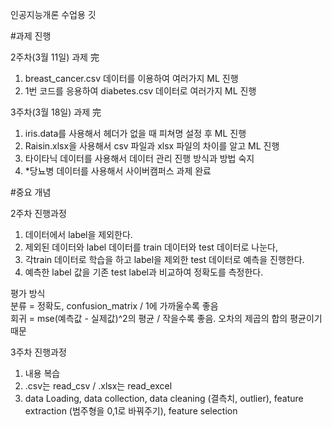 인공지능개론 수업용 깃

#과제 진행</br>

2주차(3월 11일) 과제 完

1. breast_cancer.csv 데이터를 이용하여 여러가지 ML 진행
2. 1번 코드를 응용하여 diabetes.csv 데이터로 여러가지 ML 진행

3주차(3월 18일) 과제 完
1. iris.data를 사용해서 헤더가 없을 때 피쳐명 설정 후 ML 진행
2. Raisin.xlsx을 사용해서 csv 파일과 xlsx 파일의 차이를 알고 ML 진행
3. 타이타닉 데이터를 사용해서 데이터 관리 진행 방식과 방법 숙지
4. *당뇨병 데이터를 사용해서 사이버캠퍼스 과제 완료

#중요 개념<br>

2주차 진행과정
1. 데이터에서 label을 제외한다.
2. 제외된 데이터와 label 데이터를 train 데이터와 test 데이터로 나눈다,
3. 각train 데이터로 학습을 하고 label을 제외한 test 데이터로 예측을 진행한다.
4. 예측한 label 값을 기존 test label과 비교하여 정확도를 측정한다.

평가 방식</br>
분류 = 정확도, confusion_matrix / 1에 가까울수록 좋음</br>
회귀 = mse(예측값 - 실제값)^2의 평균 / 작을수록 좋음. 오차의 제곱의 합의 평균이기 때문

3주차 진행과정
1. 내용 복습
2. .csv는 read_csv / .xlsx는 read_excel
3. data Loading, data collection, data cleaning (결측치, outlier), feature extraction (범주형을 0,1로 바꿔주기), feature selection


